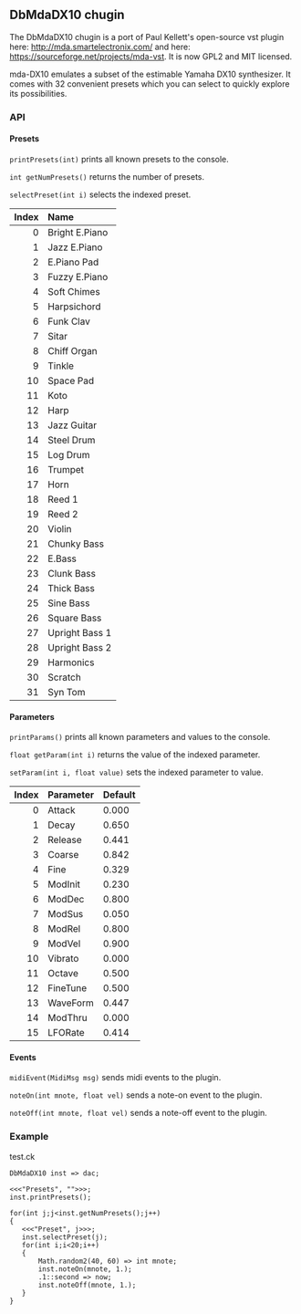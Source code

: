 ## DbMdaDX10 chugin

The DbMdaDX10 chugin is a port of Paul Kellett's open-source
vst plugin here: http://mda.smartelectronix.com/ and
here: https://sourceforge.net/projects/mda-vst. It is
now GPL2 and MIT licensed.

mda-DX10 emulates a subset of the estimable Yamaha DX10 synthesizer.
It comes with 32 convenient presets which you can select to quickly
explore its possibilities.

### API

#### Presets

`printPresets(int)` prints all known presets to the console.

`int getNumPresets()` returns the number of presets.
 
`selectPreset(int i)` selects the indexed preset.

| Index | Name           |
| ----: | :------------- |
|     0 | Bright E.Piano |
|     1 | Jazz E.Piano   |
|     2 | E.Piano Pad    |
|     3 | Fuzzy E.Piano  |
|     4 | Soft Chimes    |
|     5 | Harpsichord    |
|     6 | Funk Clav      |
|     7 | Sitar          |
|     8 | Chiff Organ    |
|     9 | Tinkle         |
|    10 | Space Pad      |
|    11 | Koto           |
|    12 | Harp           |
|    13 | Jazz Guitar    |
|    14 | Steel Drum     |
|    15 | Log Drum       |
|    16 | Trumpet        |
|    17 | Horn           |
|    18 | Reed 1         |
|    19 | Reed 2         |
|    20 | Violin         |
|    21 | Chunky Bass    |
|    22 | E.Bass         |
|    23 | Clunk Bass     |
|    24 | Thick Bass     |
|    25 | Sine Bass      |
|    26 | Square Bass    |
|    27 | Upright Bass 1 |
|    28 | Upright Bass 2 |
|    29 | Harmonics      |
|    30 | Scratch        |
|    31 | Syn Tom        |

#### Parameters

`printParams()` prints all known parameters and values to the console.

`float getParam(int i)` returns the value of the indexed parameter.

`setParam(int i, float value)` sets the indexed parameter to value.

| Index | Parameter | Default |
| ----: | :-------- | :------ |
|     0 | Attack    | 0.000   |
|     1 | Decay     | 0.650   |
|     2 | Release   | 0.441   |
|     3 | Coarse    | 0.842   |
|     4 | Fine      | 0.329   |
|     5 | ModInit   | 0.230   |
|     6 | ModDec    | 0.800   |
|     7 | ModSus    | 0.050   |
|     8 | ModRel    | 0.800   |
|     9 | ModVel    | 0.900   |
|    10 | Vibrato   | 0.000   |
|    11 | Octave    | 0.500   |
|    12 | FineTune  | 0.500   |
|    13 | WaveForm  | 0.447   |
|    14 | ModThru   | 0.000   |
|    15 | LFORate   | 0.414   |

#### Events

`midiEvent(MidiMsg msg)` sends midi events to the plugin.

`noteOn(int mnote, float vel)` sends a note-on event to the plugin.

`noteOff(int mnote, float vel)` sends a note-off event to the plugin.

### Example

test.ck

 ```ck
DbMdaDX10 inst => dac;

<<<"Presets", "">>>;
inst.printPresets();

for(int j;j<inst.getNumPresets();j++)
{
    <<<"Preset", j>>>;
    inst.selectPreset(j);
    for(int i;i<20;i++)
    {
        Math.random2(40, 60) => int mnote;
        inst.noteOn(mnote, 1.);
        .1::second => now;
        inst.noteOff(mnote, 1.);
    }
}
```
